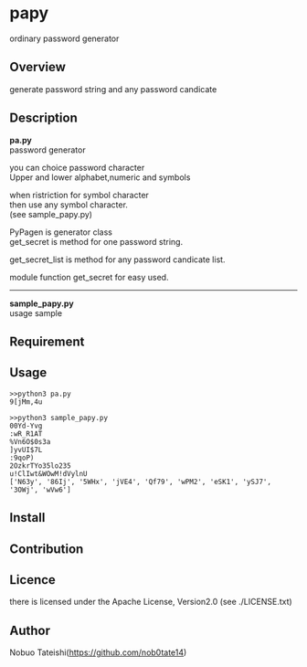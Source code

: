 # papy  
ordinary password generator


## Overview
 generate password string and any password candicate

## Description
**pa.py**  
password generator  

you can choice password character  
Upper and lower alphabet,numeric and symbols  

when ristriction for symbol character  
then use any symbol character.  
(see sample_papy.py)  

PyPagen is generator class  
get_secret is method for one password string.  

get\_secret_list is method for any password candicate list.  

module function get_secret for easy used.  

---  
**sample_papy.py**  
usage sample  

## Requirement

## Usage
```
>>python3 pa.py 
9[jMm,4u

>>python3 sample_papy.py 
00Yd-Yvg
:wR_R1AT
%Vn6O$0s3a
]yvUI$7L
:9qoP)
2OzkrTYo35lo235
u!ClIwt&WOwM!dVylnU
['N63y', '86Ij', '5WHx', 'jVE4', 'Qf79', 'wPM2', 'eSK1', 'ySJ7', '3OWj', 'wVw6']

```

## Install

## Contribution

## Licence

there is licensed under the Apache License, Version2.0
(see ./LICENSE.txt)

## Author

Nobuo Tateishi(https://github.com/nob0tate14)